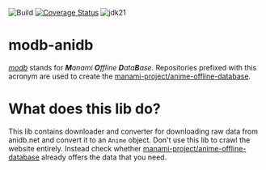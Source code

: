 ![Build](https://github.com/manami-project/modb-anidb/workflows/Build/badge.svg) [![Coverage Status](https://coveralls.io/repos/github/manami-project/modb-anidb/badge.svg)](https://coveralls.io/github/manami-project/modb-anidb) ![jdk21](https://img.shields.io/badge/jdk-21-informational)
# modb-anidb
_[modb](https://github.com/manami-project?tab=repositories&q=modb&type=source)_ stands for _**M**anami **O**ffline **D**ata**B**ase_. Repositories prefixed with this acronym are used to create the [manami-project/anime-offline-database](https://github.com/manami-project/anime-offline-database).

# What does this lib do?
This lib contains downloader and converter for downloading raw data from anidb.net and convert it to an `Anime` object.
Don't use this lib to crawl the website entirely. Instead check whether [manami-project/anime-offline-database](https://github.com/manami-project/anime-offline-database) already offers the data that you need.